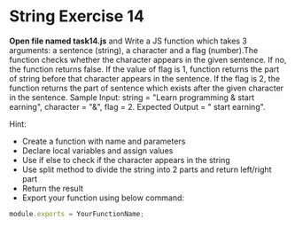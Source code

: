# String Exercise 14


**Open file named task14.js** and Write a JS function which takes 3 arguments: a sentence (string), 
a character and a flag (number).The function checks whether the character appears in the given sentence. 
If no, the function returns false.
 If the value of flag is 1, function returns the part of string before that character appears in the sentence. 
 If the flag is 2, the function returns the part of sentence which exists after the given character in the sentence.
  Sample Input: string = "Learn programming & start earning", character = "&", flag = 2. 
  Expected Output = " start earning".

Hint:

- Create a function with name and parameters
- Declare local variables and assign values
- Use if else to check if the character appears in the string
- Use split method to divide the string into 2 parts and return left/right part
- Return the result
- Export your function using below command:

```js
module.exports = YourFunctionName;
```
